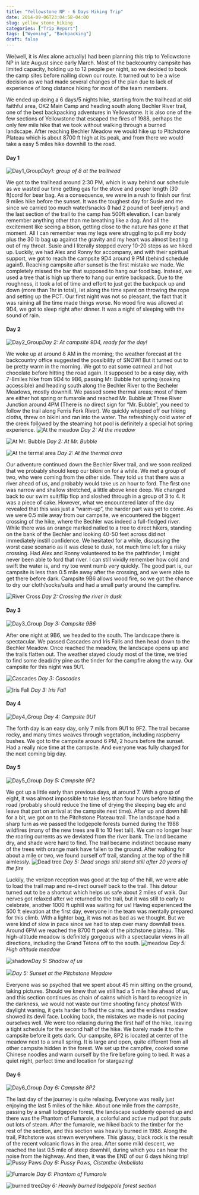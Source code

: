 ```yaml
---
title: "Yellowstone NP - 6 Days Hiking Trip"
date: 2014-09-06T23:04:58-04:00
slug: yellow_stone_hiking
categories: ["Trip Report"]
tags: ["Wyoming", "Backpacking"]
draft: false
---
```

We(well, it is Alex alone actually) had been planning this trip to Yellowstone NP in late August since early March. Most of the backcountry campsite has limited capacity, holding up to 12 people per night, so we decided to book the camp sites before nailing down our route. It turned out to be a wise decision as we had made several changes of the plan due to lack of experience of long distance hiking for most of the team members.

We ended up doing a 6 days/5 nights hike, starting from the trailhead at old faithful area, OK2 Main Camp and heading south along Bechler River trail, one of the best backpacking adventures in Yellowstone. It is also one of the few sections of Yellowstone that escaped the fires of 1988, perhaps the only few mile hike that we took without walking through a burned landscape. After reaching Bechler Meadow we would hike up to Pitchstone Plateau which is about 8700 ft high at its peak, and from there we would take a easy 5 miles hike downhill to the road.

#### Day 1
![Day1_Group](https://4.bp.blogspot.com/-YtF7YFrWIAg/VAvTKkD5KLI/AAAAAAAAAJE/OFBuJ3c80cw/s1600/IMG_9115_01.jpg)*Day1: group of 8 at the trailhead* 

We got to the trailhead around 2:30 PM, which is way behind our schedule as we wasted our time getting gas for the stove and proper length (30 ft)cord for bear bag. As a consequence, we were in a rush to finish our first 9 miles hike before the sunset. It was the toughest day for Susie and me since we carried too much water/snacks (I had 2 pound of beef jerky!) and the last section of the trail to the camp has 500ft elevation. I can barely remember anything other than me breathing like a dog. And all the excitement like seeing a bison, getting close to the nature has gone at that moment. All I can remember was my legs were struggling to pull my body plus the 30 lb bag up against the gravity and my heart was almost beating out of my throat. Susie and I literally stopped every 10-20 steps as we hiked up. Luckily, we had Alex and Ronny for accompany, and with their spiritual support, we got to reach the campsite 9D4 around 9 PM (behind schedule again!). Reaching campsite after sunset is the first mistake we made. We completely missed the bar that supposed to hang our food bag. Instead, we used a tree that is high up there to hang our entire backpack. Due to the roughness, it took a lot of time and effort to just get the backpack up and down (more than 1hr in total), let along the time spent on throwing the rope and setting up the PCT. Our first night was not so pleasant, the fact that it was raining all the time made things worse. No wood fire was allowed at 9D4, we got to sleep right after dinner. It was a night of sleeping with the sound of rain.


#### Day 2

![Day2_Group](https://1.bp.blogspot.com/-iQl_6IFQcZk/VAvTLeZbzDI/AAAAAAAAAJI/lfKpjgYtzwI/s1600/IMG_9304.JPG)*Day 2: At campsite 9D4, ready for the day!*

We woke up at around 8 AM in the morning; the weather forecast at the backcountry office suggested the possibility of SNOW! But it turned out to be pretty warm in the morning. We got to eat some oatmeal and hot chocolate before hitting the road again. It supposed to be a easy day, with 7-8miles hike from 9D4 to 9B6, passing Mr. Bubble hot spring (soaking accessible) and heading south along the Bechler River to the Becheler Meadows, mostly downhill. We passed some thermal areas; most of them are either hot spring or fumarole and reached Mr. Bubble at Three River Junction around 4PM (There is no direct sign for “Mr. Bubble”, you need to follow the trail along Ferris Fork River). We quickly whipped off our hiking cloths, threw on bikini and ran into the water. The refreshingly cold water of the creek followed by the steaming hot pool is definitely a special hot spring experience.
![At the meadow](https://1.bp.blogspot.com/-cbYq4iy273g/VAvTLifgDqI/AAAAAAAAAJQ/qijY_O9lobo/s1600/IMG_9335.JPG)
*Day 2: At the meadow*

![At Mr. Bubble](https://3.bp.blogspot.com/-GiH01KXUk6g/VAvTNat6YQI/AAAAAAAAAJc/apb1clNvUwk/s1600/IMG_9447.JPG)
*Day 2: At Mr. Bubble*

![At the termal area](https://2.bp.blogspot.com/-g-LgD257mas/VAvTO6rQ4eI/AAAAAAAAAJk/7iqunTHapXE/s1600/IMG_9478.JPG)
*Day 2: At the thermal area*


Our adventure continued down the Bechler River trail, and we soon realized that we probably should keep our bikini on for a while. We met a group of two, who were coming from the other side. They told us that there was a river ahead of us, and probably would take us an hour to ford. The first one was narrow and shallow stretched, a little above knee deep. We changed back to our swim suit/flip flop and sloshed through in a group of 3 to 4. It was a piece of cake. However, what we encountered later of the day revealed that this was just a “warm-up”, the harder part was yet to come. As we were 0.5 mile away from our campsite, we encountered the biggest crossing of the hike, where the Bechler was indeed a full-fledged river. While there was an orange marked nailed to a tree to direct hikers, standing on the bank of the Bechler and looking 40-50 feet across did not immediately instill confidence. We hesitated for a while, discussing the worst case scenario as it was close to dusk, not much time left for a risky crossing. Had Alex and Ronny volunteered to be the pathfinder, I might never been able to ford that river. I can still vividly remember how cold and swift the water is, and my toe went numb very quickly. The good part is, our campsite is less than 0.5 mile away after the crossing, and we were able to get there before dark. Campsite 9B6 allows wood fire, so we got the chance to dry our cloth/socks/suits and had a small party around the campfire.

![River Cross](https://3.bp.blogspot.com/-JTs7yOR7ces/VAvU5cBJnlI/AAAAAAAAAKw/8D4ir9vxN_E/s1600/IMG_1712.JPG)
*Day 2: Crossing the river in dusk*

#### Day 3
![Day3_Group](https://3.bp.blogspot.com/-_AU7V-q9QLo/VAvVLpomCeI/AAAAAAAAAK4/EmGaHTK4d0A/s1600/IMG_9498.JPG)
*Day 3: Campsite 9B6*

After one night at 9B6, we headed to the south. The landscape there is spectacular. We passed Cascades and Iris Falls and then head down to the Bechler Meadow. Once reached the meadow, the landscape opens up and the trails flatten out. The weather stayed cloudy most of the time, we tried to find some dead/dry pine as the tinder for the campfire along the way. Our campsite for this night was 9U1.

![Cascades](https://2.bp.blogspot.com/-GZpVOyK4z90/VAvVXIYshvI/AAAAAAAAALE/D3fIlnBG6wY/s1600/2014-08-25%2B12.39.14.jpg)
*Day 3: Cascades*

![Iris Fall](https://1.bp.blogspot.com/-ndicKVObE9M/VAvVXAe9qSI/AAAAAAAAALA/Cu1b0xlYalg/s1600/2014-08-25%2B13.06.12.jpg)
*Day 3: Iris Fall*

#### Day 4
![Day4_Group](https://4.bp.blogspot.com/-eFzU6XbQv9c/VAvTQeT9GmI/AAAAAAAAAJs/yUBZ9MHN5o8/s1600/IMG_9555.JPG)
*Day 4: Campsite 9U1*

The forth day is an easy day, only 7 mils from 9U1 to 9F2. The trail became rocky, and many times weaves through vegetation, including raspberry bushes. We got to the campsite around 6 PM, 2 hours before the sunset. Had a really nice time at the campsite. And everyone was fully charged for the next coming big day.

#### Day 5
![Day5_Group](https://4.bp.blogspot.com/-L2FbYZmmarI/VAvTR_9-e7I/AAAAAAAAAJ0/zbkPkf54S4E/s1600/IMG_9578.JPG)
*Day 5: Campsite 9F2*

We got up a little early than previous days, at around 7. With a group of eight, it was almost impossible to take less than four hours before hitting the road (probably should reduce the time of drying the sleeping bag etc and leave that part on arrival at the campsite next time). After up and down hill for a bit, we got on to the Pitchstone Plateau trail. The landscape had a sharp turn as we passed the lodgepole forests burned during the 1988 wildfires (many of the new trees are 8 to 10 feet tall). We can no longer hear the roaring currents as we deviated from the river bank. The land became dry, and shade were hard to find. The trail became indistinct because many of the trees with orange mark have fallen to the ground. After walking for about a mile or two, we found ourself off trail, standing at the top of the hill aimlessly.
![Dead tree](https://4.bp.blogspot.com/-MpuKILNQ95s/VAvTYHHX2cI/AAAAAAAAAKc/MMHYWc-S6-g/s1600/2014-08-28%2B14.59.26.jpg)
*Day 5: Dead snags still stand still after 20 years of the fire*

Luckily, the verizon reception was good at the top of the hill, we were able to load the trail map and re-direct ourself back to the trail. This detour turned out to be a shortcut which helps us safe about 2 miles of walk. Our nerves got relaxed after we returned to the trail, but it was still to early to celebrate, another 1000 ft uphill was waiting for us! Having experienced the 500 ft elevation at the first day, everyone in the team was mentally prepared for this climb. With a lighter bag, it was not as bad as we thought. But we were kind of slow in pace since we had to step over many downfall trees. Around 6PM we reached the 8700 ft peak of the pitchstone plateau. This high-altitude meadow is definitely gorgeous with a spectacular views in all directions, including the Grand Tetons off to the south.
![meadow](https://3.bp.blogspot.com/-jTZIYr-Yvoo/VAvWc9FDBXI/AAAAAAAAALU/9fPsJhVpXfc/s1600/IMG_9639.JPG)
*Day 5: High altitude meadow*

![shadow](https://2.bp.blogspot.com/-MK9DozaO3Jk/VAvTSQ-FzvI/AAAAAAAAAJ4/PG475odndBg/s1600/IMG_9651.JPG)*Day 5: Shadow of us*

![](https://4.bp.blogspot.com/-Gh5UehldAvM/VAvTStIxExI/AAAAAAAAAJ8/oxGuJnMUpRM/s1600/IMG_9695.JPG)*Day 5: Sunset at the Pitchstone Meadow*

Everyone was so psyched that we spent about 45 min sitting on the ground, taking pictures. Should we knew that we still had a 5 mile hike ahead of us, and this section continues as chain of cairns which is hard to recognize in the darkness, we would not waste our time shooting fancy photos! With daylight waning, it gets harder to find the cairns, and the endless meadow showed its devil face. Looking back, the mistakes we made is not pacing ourselves well. We were too relaxing during the first half of the hike, leaving a tight schedule for the second half of the hike. We barely made it to the campsite before it gets dark. Our campsite, 8P2 is located at center of the meadow next to a small spring. It is large and open, quite different from all other campsite hidden in the forest. We set up the campfire, cooked some Chinese noodles and warm ourself by the fire before going to bed. It was a quiet night, perfect time and location for stargazing!


#### Day 6
![Day6_Group](https://3.bp.blogspot.com/-HKu4s3spmyo/VAvXNwUJUkI/AAAAAAAAALc/lc2PwFVYvNs/s1600/IMG_9749.JPG)
*Day 6: Campsite 8P2*

The last day of the journey is quite relaxing. Everyone was really just enjoying the last 5 miles of the hike. About one mile from the campsite, passing by a small lodgepole forest, the landscape suddenly opened up and there was the Phantom of Fumarole, a colorful and active mud pot that puts out lots of steam. After the fumarole, we hiked back to the timber for the rest of the section, and this section was heavily burned in 1988. Along the trail, Pitchstone was strewn everywhere. This glassy, black rock is the result of the recent volcanic flows in the area. After some mild descent, we reached the last 0.5 mile of steep downhill, during which you can hear the noise from the highway. And then, it was the END of our 6 days hiking trip!
![Pussy Paws](https://3.bp.blogspot.com/-YUNsDniqozs/VAvTIJSGhNI/AAAAAAAAAI8/W1NUKVoIjH0/s1600/2014-08-27%2B16.17.30.jpg)
*Day 6: Pussy Paws, Cistanthe Umbellata*

![Fumarole](https://2.bp.blogspot.com/-qbxmrUqxHq4/VAvTWjGyF7I/AAAAAAAAAKM/in49Rj_MkVI/s1600/IMG_9768.JPG)
*Day 6: Phantom of Fumarole*

![burned tree](https://1.bp.blogspot.com/-3BSzmbqyriI/VAvTX2D0rgI/AAAAAAAAAKY/6XkhjBxG9ZE/s1600/IMG_9833.JPG)*Day 6: Heavily burned lodgepole forest section*